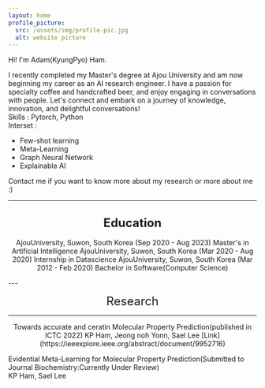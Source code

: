 ```yaml
---
layout: home
profile_picture:
  src: /assets/img/profile-pic.jpg
  alt: website picture
---
```


<p>
Hi! I'm Adam(KyungPyo) Ham.

I recently completed my Master's degree at Ajou University and am now beginning my career as an AI research engineer. I have a passion for specialty coffee and handcrafted beer, and enjoy engaging in conversations with people. Let's connect and embark on a journey of knowledge, innovation, and delightful conversations!  
Skills : Pytorch, Python  
Interset :  
  - Few-shot learning  
  - Meta-Learning  
  - Graph Neural Network  
  - Explainable AI  
</p>
<p>
Contact me if you want to know more about my research or more about me :)
</p>

---
<div align="center">

<span style="font-size: 24px;">Education</span>
---

</div>
<p align="center">
AjouUniversity, Suwon, South Korea (Sep 2020 - Aug 2023)  
Master's in Artificial Intelligence  
AjouUniversity, Suwon, South Korea (Mar 2020 - Aug 2020)  
Internship in Datascience  
AjouUniversity, Suwon, South Korea (Mar 2012 - Feb 2020)  
Bachelor in Software(Computer Science)  
</p>
---

<div align="center">

<span style="font-size: 24px;">Research</span>
</div>

---
<p align="center">
Towards accurate and ceratin Molecular Property Prediction(published in ICTC 2022)  
KP Ham, Jeong noh Yonn, Sael Lee  
[Link](https://ieeexplore.ieee.org/abstract/document/9952716)  

Evidential Meta-Learning for Molecular Property Prediction(Submitted to Journal Biochemistry:Currently Under Review)  
KP Ham, Sael Lee  
</p>

